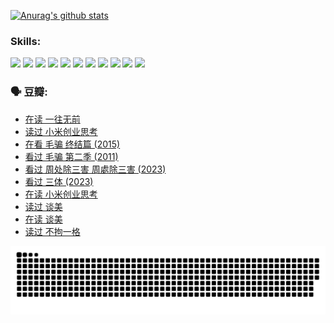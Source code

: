 
[![Anurag's github stats](https://github-readme-stats.vercel.app/api?username=w940853815)](https://github.com/anuraghazra/github-readme-stats)

### Skills:

<code><img height="32" src="https://cdn.jsdelivr.net/npm/simple-icons@v5/icons/python.svg"></code>
<code><img height="32" src="https://cdn.jsdelivr.net/npm/simple-icons@v5/icons/javascript.svg"></code>
<code><img height="32" src="https://cdn.jsdelivr.net/npm/simple-icons@v5/icons/django.svg"></code>
<code><img height="32" src="https://cdn.jsdelivr.net/npm/simple-icons@v5/icons/flask.svg"></code>
<code><img height="32" src="https://cdn.jsdelivr.net/npm/simple-icons@v5/icons/vuetify.svg"></code>
<code><img height="32" src="https://cdn.jsdelivr.net/npm/simple-icons@v5/icons/git.svg"></code>
<code><img height="32" src="https://cdn.jsdelivr.net/npm/simple-icons@v5/icons/docker.svg"></code>
<code><img height="32" src="https://cdn.jsdelivr.net/npm/simple-icons@v5/icons/postgresql.svg"></code>
<code><img height="32" src="https://cdn.jsdelivr.net/npm/simple-icons@v5/icons/elasticsearch.svg"></code>
<code><img height="32" src="https://cdn.jsdelivr.net/npm/simple-icons@v5/icons/macos.svg"></code>
<code><img height="32" src="https://cdn.jsdelivr.net/npm/simple-icons@v5/icons/linux.svg"></code>

### 🗣 豆瓣:

<!-- DOUBAN-ACTIVITIES:START -->
- [在读 一往无前](https://www.douban.com/people/136069238/status/4590507310/?_i=14810494)
- [读过 小米创业思考](https://www.douban.com/people/136069238/status/4590506983/?_i=14810494)
- [在看 毛骗 终结篇‎ (2015)](https://www.douban.com/people/136069238/status/4581971924/?_i=14810494)
- [看过 毛骗 第二季‎ (2011)](https://www.douban.com/people/136069238/status/4581971810/?_i=14810494)
- [看过 周处除三害 周處除三害‎ (2023)](https://www.douban.com/people/136069238/status/4575646701/?_i=14810494)
- [看过 三体‎ (2023)](https://www.douban.com/people/136069238/status/4574263039/?_i=14810494)
- [在读 小米创业思考](https://www.douban.com/people/136069238/status/4572047905/?_i=14810494)
- [读过 谈美](https://www.douban.com/people/136069238/status/4572047629/?_i=14810494)
- [在读 谈美](https://www.douban.com/people/136069238/status/4560861771/?_i=14810494)
- [读过 不拘一格](https://www.douban.com/people/136069238/status/4560861445/?_i=14810494)
<!-- DOUBAN-ACTIVITIES:END -->


![Snake animation](https://raw.githubusercontent.com/w940853815/w940853815/output/github-contribution-grid-snake.svg)

<!--
**w940853815/w940853815** is a ✨ _special_ ✨ repository because its `README.md` (this file) appears on your GitHub profile.

Here are some ideas to get you started:

- 🔭 I’m currently working on ...
- 🌱 I’m currently learning ...
- 👯 I’m looking to collaborate on ...
- 🤔 I’m looking for help with ...
- 💬 Ask me about ...
- 📫 How to reach me: ...
- 😄 Pronouns: ...
- ⚡ Fun fact: ...
-->
